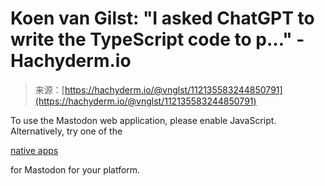 <!--yml
category: 未分类
date: 2024-05-29 12:42:08
-->

# Koen van Gilst: "I asked ChatGPT to write the TypeScript code to p…" - Hachyderm.io

> 来源：[https://hachyderm.io/@vnglst/112135583244850791](https://hachyderm.io/@vnglst/112135583244850791)

To use the Mastodon web application, please enable JavaScript. Alternatively, try one of the

[native apps](https://joinmastodon.org/apps)

for Mastodon for your platform.